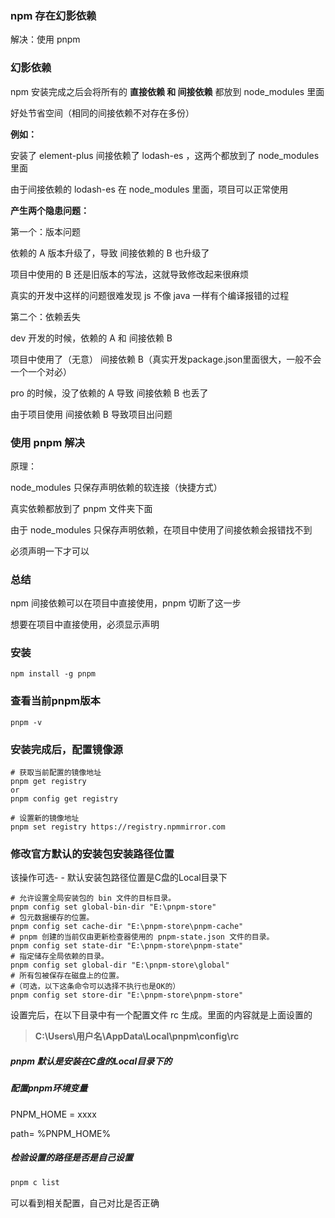 ### npm 存在幻影依赖

解决：使用 pnpm



### 幻影依赖

npm 安装完成之后会将所有的 **直接依赖 和 间接依赖** 都放到 node_modules 里面

好处节省空间（相同的间接依赖不对存在多份）



**例如：**

安装了 element-plus 间接依赖了 lodash-es ，这两个都放到了 node_modules 里面 

由于间接依赖的 lodash-es 在  node_modules 里面，项目可以正常使用



**产生两个隐患问题：**

第一个：版本问题

依赖的 A 版本升级了，导致 间接依赖的 B 也升级了

项目中使用的  B 还是旧版本的写法，这就导致修改起来很麻烦

真实的开发中这样的问题很难发现 js 不像 java 一样有个编译报错的过程

第二个：依赖丢失

dev 开发的时候，依赖的 A 和 间接依赖 B

项目中使用了（无意） 间接依赖 B（真实开发package.json里面很大，一般不会一个一个对必）

pro 的时候，没了依赖的 A 导致 间接依赖 B 也丢了

由于项目使用 间接依赖 B 导致项目出问题



### 使用 pnpm 解决

原理：

node_modules 只保存声明依赖的软连接（快捷方式）

真实依赖都放到了 pnpm 文件夹下面



由于 node_modules 只保存声明依赖，在项目中使用了间接依赖会报错找不到

必须声明一下才可以



### 总结

npm 间接依赖可以在项目中直接使用，pnpm 切断了这一步

想要在项目中直接使用，必须显示声明



### 安装

```
npm install -g pnpm
```



### 查看当前pnpm版本

```
pnpm -v
```



### 安装完成后，配置镜像源

```
# 获取当前配置的镜像地址
pnpm get registry
or
pnpm config get registry

# 设置新的镜像地址
pnpm set registry https://registry.npmmirror.com

```



### 修改官方默认的安装包安装路径位置

该操作可选- - 默认安装包路径位置是C盘的Local目录下

```
# 允许设置全局安装包的 bin 文件的目标目录。
pnpm config set global-bin-dir "E:\pnpm-store"
# 包元数据缓存的位置。
pnpm config set cache-dir "E:\pnpm-store\pnpm-cache"
# pnpm 创建的当前仅由更新检查器使用的 pnpm-state.json 文件的目录。
pnpm config set state-dir "E:\pnpm-store\pnpm-state"
# 指定储存全局依赖的目录。
pnpm config set global-dir "E:\pnpm-store\global"
# 所有包被保存在磁盘上的位置。
#（可选，以下这条命令可以选择不执行也是OK的）
pnpm config set store-dir "E:\pnpm-store\pnpm-store"

```

设置完后，在以下目录中有一个配置文件 rc 生成。里面的内容就是上面设置的

> **C:\Users\用户名\AppData\Local\pnpm\config\rc**



##### **pnpm 默认是安装在C盘的Local目录下的**



##### 配置pnpm环境变量

PNPM_HOME = xxxx

path= %PNPM_HOME%

 

##### 检验设置的路径是否是自己设置

```bash
pnpm c list
```

可以看到相关配置，自己对比是否正确







